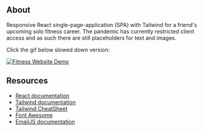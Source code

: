 ## About
Responsive React single-page-application (SPA) with Tailwind for a friend's upcoming solo fitness career. The pandemic has currently restricted client access and as such there are still placeholders for text and images.

Click the gif below slowed down version:

[![Fitness Website Demo](https://j.gifs.com/QnP9QL.gif)](https://youtu.be/feU7wKaeQDY)

## Resources
* [React documentation](https://reactjs.org/)
* [Tailwind documentation](https://www.tailwindapp.com/)
* [Tailwind CheatSheet](https://tailwindcomponents.com/cheatsheet/)
* [Font Awesome](https://fontawesome.com/)
* [EmailJS documentation](https://www.emailjs.com/)
